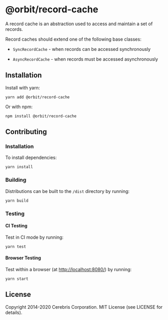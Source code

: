 # @orbit/record-cache

A record cache is an abstraction used to access and maintain a set of records.

Record caches should extend one of the following base classes:

- `SyncRecordCache` - when records can be accessed synchronously

- `AsyncRecordCache` - when records must be accessed asynchronously

## Installation

Install with yarn:

```
yarn add @orbit/record-cache
```

Or with npm:

```
npm install @orbit/record-cache
```

## Contributing

### Installation

To install dependencies:

```
yarn install
```

### Building

Distributions can be built to the `/dist` directory by running:

```
yarn build
```

### Testing

#### CI Testing

Test in CI mode by running:

```
yarn test
```

#### Browser Testing

Test within a browser
(at [http://localhost:8080/](http://localhost:8080/)) by running:

```
yarn start
```

## License

Copyright 2014-2020 Cerebris Corporation. MIT License (see LICENSE for details).
